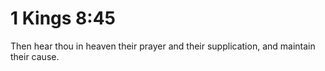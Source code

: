 # 1 Kings 8:45

Then hear thou in heaven their prayer and their supplication, and maintain their cause.
